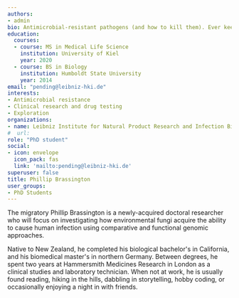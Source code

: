 ```yaml
---
authors:
- admin
bio: Antimicrobial-resistant pathogens (and how to kill them). Ever keen to explore the roads less traveled.
education:
  courses:
  - course: MS in Medical Life Science
    institution: University of Kiel
    year: 2020
  - course: BS in Biology
    institution: Humboldt State University
    year: 2014
email: "pending@leibniz-hki.de"
interests:
- Antimicrobial resistance
- Clinical research and drug testing
- Exploration
organizations:
- name: Leibniz Institute for Natural Product Research and Infection Biology – Hans Knöll Institute (HKI)
#  url: 
role: "PhD student"
social:
- icon: envelope
  icon_pack: fas
  link: 'mailto:pending@leibniz-hki.de'
superuser: false
title: Phillip Brassington
user_groups:
- PhD Students
---
```


The migratory Phillip Brassington is a newly-acquired doctoral researcher who will focus on investigating how environmental fungi acquire the ability to cause human infection using comparative and functional genomic approaches. 

Native to New Zealand, he completed his biological bachelor's in California, and his biomedical master's in northern Germany. Between degrees, he spent two years at Hammersmith Medicines Research in London as a clinical studies and laboratory technician. When not at work, he is usually found reading, hiking in the hills, dabbling in storytelling, hobby coding, or occasionally enjoying a night in with friends.